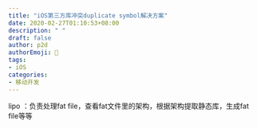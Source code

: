 ```yaml
---
title: "iOS第三方库冲突duplicate symbol解决方案"
date: 2020-02-27T01:10:53+08:00
description: " "
draft: false
author: p2d
authorEmoji: 🤣
tags:
- iOS
categories:
- 移动开发
---
```


lipo ：负责处理fat file，查看fat文件里的架构，根据架构提取静态库，生成fat file等等